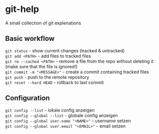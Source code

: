 # git-help
A small collection of git explenations

## Basic workflow
``git status`` - show current changes (tracked & untracked)  
``git add <PATH>`` - add files to tracked files  
``git rm --cached <PATH>`` - remove a file from the repo without deleting it (make sure that the file is ignored!)  
``git commit -m "<MESSAGE>"`` - create a commit containing tracked files  
``git push`` - push to the remote repository  
``git reset --hard HEAD`` - rollback to last commit  

## Configuration
``git config --list`` - lokale config anzeigen  
``git config --global --list`` - globale config anzeigen  
``git config --global user.name "<NAME>"`` - username setzen  
``git config --global user.email "<EMAIL>"`` - email setzen  
